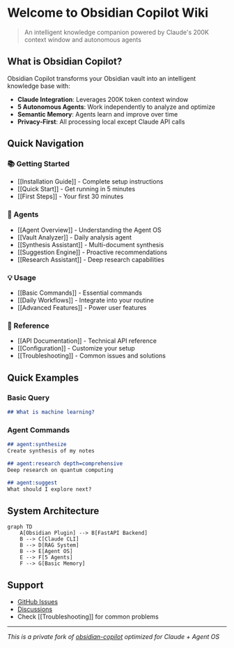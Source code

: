 # Welcome to Obsidian Copilot Wiki

> An intelligent knowledge companion powered by Claude's 200K context window and autonomous agents

## What is Obsidian Copilot?

Obsidian Copilot transforms your Obsidian vault into an intelligent knowledge base with:
- **Claude Integration**: Leverages 200K token context window
- **5 Autonomous Agents**: Work independently to analyze and optimize
- **Semantic Memory**: Agents learn and improve over time
- **Privacy-First**: All processing local except Claude API calls

## Quick Navigation

### 📚 Getting Started
- [[Installation Guide]] - Complete setup instructions
- [[Quick Start]] - Get running in 5 minutes
- [[First Steps]] - Your first 30 minutes

### 🤖 Agents
- [[Agent Overview]] - Understanding the Agent OS
- [[Vault Analyzer]] - Daily analysis agent
- [[Synthesis Assistant]] - Multi-document synthesis
- [[Suggestion Engine]] - Proactive recommendations
- [[Research Assistant]] - Deep research capabilities

### 💡 Usage
- [[Basic Commands]] - Essential commands
- [[Daily Workflows]] - Integrate into your routine
- [[Advanced Features]] - Power user features

### 🔧 Reference
- [[API Documentation]] - Technical API reference
- [[Configuration]] - Customize your setup
- [[Troubleshooting]] - Common issues and solutions

## Quick Examples

### Basic Query
```markdown
## What is machine learning?
```

### Agent Commands
```markdown
## agent:synthesize
Create synthesis of my notes

## agent:research depth=comprehensive
Deep research on quantum computing

## agent:suggest
What should I explore next?
```

## System Architecture

```mermaid
graph TD
    A[Obsidian Plugin] --> B[FastAPI Backend]
    B --> C[Claude CLI]
    B --> D[RAG System]
    B --> E[Agent OS]
    E --> F[5 Agents]
    F --> G[Basic Memory]
```

## Support

- [GitHub Issues](https://github.com/caioniehues/obsidian-copilot/issues)
- [Discussions](https://github.com/caioniehues/obsidian-copilot/discussions)
- Check [[Troubleshooting]] for common problems

---

*This is a private fork of [obsidian-copilot](https://github.com/logancyang/obsidian-copilot) optimized for Claude + Agent OS*